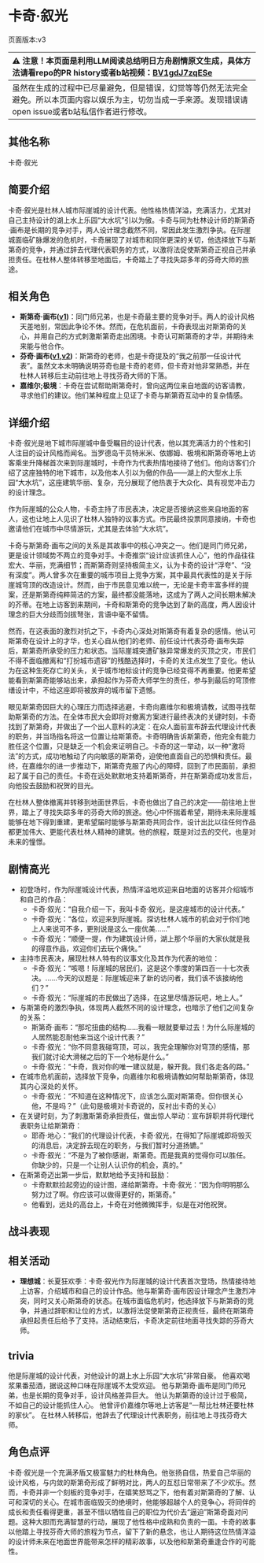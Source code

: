 # 卡奇·叙光
页面版本:v3
 

| :warning: 注意！本页面是利用LLM阅读总结明日方舟剧情原文生成，具体方法请看repo的PR history或者b站视频：[BV1gdJ7zqESe](https://www.bilibili.com/video/BV1gdJ7zqESe/)         |
|:----------------------------|
| 虽然在生成的过程中已尽量避免，但是错误，幻觉等等仍然无法完全避免。所以本页面内容以娱乐为主，切勿当成一手来源。发现错误请open issue或者b站私信作者进行修改。|



## 其他名称
卡奇·叙光
## 简要介绍
卡奇·叙光是杜林人城市际崖城的设计代表。他性格热情洋溢，充满活力，尤其对自己主持设计的湖上水上乐园“大水坑”引以为傲。卡奇与同为杜林设计师的斯第奇·画布是长期的竞争对手，两人设计理念截然不同，常因此发生激烈争执。在际崖城面临矿脉爆发的危机时，卡奇展现了对城市和同伴更深的关切，他选择放下与斯第奇的竞争，并通过辞去代理代表职务的方式，以激将法促使斯第奇正视自己并承担责任。在杜林人整体转移至地面后，卡奇踏上了寻找失踪多年的芬奇大师的旅途。
## 相关角色
-   **斯第奇·画布([v1](../chars/extended_char_5a4c3a.md))**：同门师兄弟，也是卡奇最主要的竞争对手。两人的设计风格天差地别，常因此争论不休。然而，在危机面前，卡奇表现出对斯第奇的关心，并用自己的方式刺激斯第奇走出困境。卡奇认可斯第奇的才华，并期待未来能与他合作。
-   **芬奇·画布([v1](../chars/extended_char_d035cb.md),[v2](extended_char_d035cb.md))**：斯第奇的老师，也是卡奇提及的“我之前那一任设计代表”。虽然文本未明确说明芬奇也是卡奇的老师，但卡奇对他非常熟悉，并在杜林人转移后主动前往地上寻找芬奇大师的下落。
-   **嘉维尔;极境**：卡奇在尝试帮助斯第奇时，曾向这两位来自地面的访客请教，寻求他们的建议。他们某种程度上见证了卡奇与斯第奇互动中的复杂情感。
## 详细介绍
卡奇·叙光是地下城市际崖城中备受瞩目的设计代表，他以其充满活力的个性和引人注目的设计风格而闻名。当罗德岛干员特米米、依娜姆、极境和斯第奇等地上访客乘坐升降梯首次来到际崖城时，卡奇作为代表热情地接待了他们。他向访客们介绍了这座独特的地下城市，以及他本人引以为傲的作品——湖上的大型水上乐园“大水坑”，这座建筑华丽、复杂，充分展现了他热衷于大众化、具有视觉冲击力的设计理念。

作为际崖城的公众人物，卡奇主持了市民表决，决定是否接纳这些来自地面的客人，这也让地上人见识了杜林人独特的议事方式。市民最终投票同意接纳，卡奇也邀请他们在城市中尽情游玩，尤其是去体验“大水坑”。

卡奇与斯第奇·画布之间的关系是其故事中的核心冲突之一。他们是同门师兄弟，更是设计领域势不两立的竞争对手。卡奇推崇“设计应该抓住人心”，他的作品往往宏大、华丽，充满细节；而斯第奇则坚持极简主义，认为卡奇的设计“浮夸”、“没有深度”。两人曾多次在重要的城市项目上竞争方案，其中最具代表性的是关于际崖城穹顶的改造设计。然而，由于市民意见难以统一，无论是卡奇丰富多样的提案，还是斯第奇纯粹简洁的方案，最终都没能落地，这成为了两人之间长期未解决的芥蒂。在地上访客到来期间，卡奇和斯第奇的竞争达到了新的高度，两人因设计理念的巨大分歧而剑拔弩张，言语中毫不留情。

然而，在这表面的激烈对抗之下，卡奇内心深处对斯第奇有着复杂的感情。他认可斯第奇在设计上的才华，也关心自从他们的老师、前任设计代表芬奇·画布失踪后，斯第奇所承受的压力和状态。当际崖城突遭矿脉异常爆发的灭顶之灾，市民们不得不面临撤离和“打扮城市遗容”的残酷选择时，卡奇的关注点发生了变化。他认为在这种生死存亡的关头，关于城市地标设计的竞争已经变得不再重要。他更希望能看到斯第奇能够站出来，承担起作为芬奇大师学生的责任，参与到最后的穹顶修缮设计中，不给这座即将被放弃的城市留下遗憾。

眼见斯第奇因巨大的心理压力而选择逃避，卡奇向嘉维尔和极境请教，试图寻找帮助斯第奇的方法。在全体市民大会即将对撤离方案进行最终表决的关键时刻，卡奇找到了斯第奇，并做出了一个出人意料的决定：在众人面前宣布辞去代理设计代表的职务，并当场指名将这一位置让给斯第奇。卡奇明确告诉斯第奇，他完全有能力胜任这个位置，只是缺乏一个机会来证明自己。卡奇的这一举动，以一种“激将法”的方式，成功地触动了内向敏感的斯第奇，迫使他直面自己的恐惧和责任。最终，在嘉维尔的进一步推动下，斯第奇克服了内心的障碍，回到了市民面前，承担起了属于自己的责任。卡奇在远处默默地支持着斯第奇，并在斯第奇成功发言后，向他投去鼓励和祝贺的目光。

在杜林人整体撤离并转移到地面世界后，卡奇也做出了自己的决定——前往地上世界，踏上了寻找失踪多年的芬奇大师的旅途。他心中怀揣着希望，期待未来际崖城能够在地下得到重建，更希望届时能够与斯第奇共同合作，设计出比以往任何作品都更加伟大、更能代表杜林人精神的建筑。他的旅程，既是对过去的交代，也是对未来的憧憬。
## 剧情高光
*   初登场时，作为际崖城设计代表，热情洋溢地欢迎来自地面的访客并介绍城市和自己的作品：
    *   卡奇·叙光：“自我介绍一下，我叫卡奇·叙光，是这座城市的设计代表。”
    *   卡奇·叙光：“各位，欢迎来到际崖城。探访杜林人城市的机会对于你们地上人来说可不多，更别说是这么一座优美......”
    *   卡奇·叙光：“顺便一提，作为建筑设计师，湖上那个华丽的大家伙就是我的得意作品，欢迎你们去玩个痛快。”
*   主持市民表决，展现杜林人特有的议事文化及其作为代表的地位：
    *   卡奇·叙光：“咳嗯！际崖城的居民们，这是这个季度的第四百一十七次表决。......今天的议题是：际崖城迎来了新的访问者，我们该不该接纳他们？”
    *   卡奇·叙光：“际崖城的市民做出了选择，在这里尽情游玩吧，地上人。”
*   与斯第奇的激烈争执，体现两人截然不同的设计理念，也暗示了他们之间复杂的关系：
    *   斯第奇·画布：“那坨扭曲的结构......我看一眼就要晕过去！为什么际崖城的人居然能忍耐他来当这个设计代表？”
    *   卡奇·叙光：“你不同意我碰穹顶，可以，我完全理解你对穹顶的感情，那我们就讨论大滑梯之后的下一个地标是什么。”
    *   卡奇·叙光：“卡奇，我对你的唯一建议就是，躲开我。我们各走各的路。”
*   在城市危机面前，选择放下竞争，向嘉维尔和极境请教如何帮助斯第奇，体现其内心深处的关怀。
    *   卡奇·叙光：“不知道在这种情况下，应该怎么面对斯第奇。但你很关心他，不是吗？”（此句是极境对卡奇说的，反衬出卡奇的关心）
*   在关键时刻，为了刺激斯第奇承担责任，做出惊人举动：宣布辞职并将代理代表职务让给斯第奇：
    *   耶奇·地心：“我们的代理设计代表，卡奇·叙光，在得知了际崖城即将毁灭的消息后，决定辞去现在的职务，与我们暂时分道扬镳。”
    *   卡奇·叙光：“不是为了被你感谢，斯第奇。而是我真的觉得你可以胜任。你缺少的，只是一个让别人认识你的机会，真的。”
*   在斯第奇迈出第一步后，默默地给予支持和鼓励：
    *   卡奇默默捡起旁边的设计图，递给斯第奇。卡奇·叙光：“因为你明明那么努力过了啊。你应该可以做得更好的，斯第奇。”
    *   他看到，远处的高台上，卡奇在对他微微挥手，似是在对他祝贺。
## 战斗表现

## 相关活动
-   **理想城**：长夏狂欢季：卡奇·叙光作为际崖城的设计代表首次登场，热情接待地上访客，介绍城市和自己的设计作品。他与斯第奇·画布因设计理念产生激烈冲突，同时又关心斯第奇的状态。在城市面临危机时，他选择放下与斯第奇的竞争，并通过辞职和让位的方式，以激将法促使斯第奇正视责任，最终在斯第奇承担起责任后给予了支持。活动结束后，卡奇决定前往地面寻找失踪的芬奇大师。
## trivia
他是际崖城的设计代表，对他设计的湖上水上乐园“大水坑”非常自豪。
他喜欢喝浆果番茄酒，据说这种口味在际崖城不太受欢迎。
他与斯第奇·画布是同门师兄弟，也是长期的竞争对手，设计风格差异巨大。
他认为斯第奇的设计过于极简，不如自己的设计能抓住人心。
他曾评价嘉维尔等地上访客是“一帮比杜林还要杜林的家伙”。
在杜林人转移后，他辞去了代理设计代表职务，前往地上寻找芬奇大师。
## 角色点评
卡奇·叙光是一个充满矛盾又极富魅力的杜林角色。他张扬自信，热爱自己华丽的设计风格，与内敛的斯第奇形成了鲜明对比，两人的互怼日常带来了不少欢乐。然而，卡奇并非一个刻板的竞争对手，在嬉笑怒骂之下，他有着对斯第奇的了解、认可和深切的关心。在城市面临毁灭的绝境时，他能够超越个人的竞争心，将同伴的成长和责任看得更重，甚至不惜以牺牲自己的职位为代价去“逼迫”斯第奇面对问题。这种大胆而充满智慧的行动，展现了他性格中成熟和负责的一面。卡奇的故事以他踏上寻找芬奇大师的旅程为节点，留下了新的悬念，也让人期待这位热情洋溢的设计师未来在地面世界能带来怎样的精彩故事，以及他和斯第奇重逢合作的可能性。